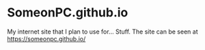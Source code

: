 # SomeonPC.github.io
My internet site that I plan to use for... Stuff.
The site can be seen at https://someonpc.github.io/
